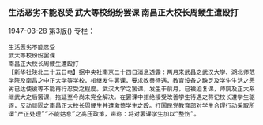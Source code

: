 ### 生活恶劣不能忍受  武大等校纷纷罢课  南昌正大校长周鲠生遭殴打

1947-03-28
第3版()
专栏：

    生活恶劣不能忍受
    武大等校纷纷罢课
    南昌正大校长周鲠生遭殴打
    【新华社陕北二十五日电】据中央社南京二十四日消息透露：两月来武昌之武汉大学、湖北师范学院及南昌之中正大学等学校，相继发生罢课，要求改善待遇，教育设备之缺乏及学生生活之恶劣已达使彼等不能再行忍受之程度。武汉大学之罢课，发生于前月，已被迫复课，师院及正大系继武大之后罢课，拖延至今尚未完全解决。在罢课中拒绝接受改善学生待遇之蒋记校长遭学生驱逐，反动顽固之南昌正大校长周鲠生并遭激愤学生之殴。打国民党教育部对学生合理行动采取所谓“严正处理”“不能姑息”之高压政策，声称：将对罢课学生加以“整饬”。

